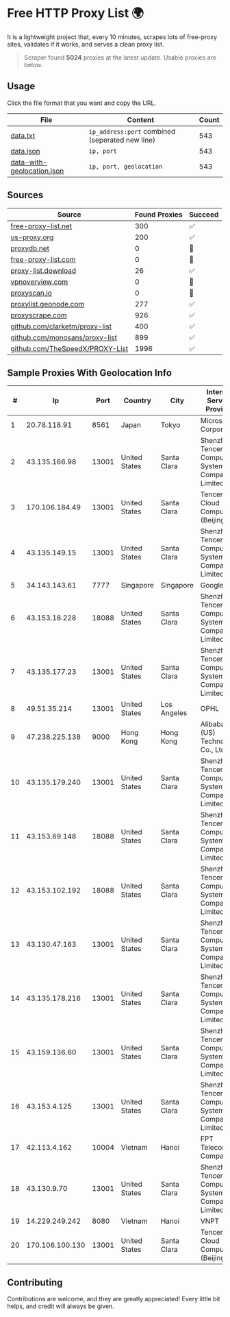 
# Free HTTP Proxy List 🌍

It is a lightweight project that, every 10 minutes, scrapes lots of free-proxy sites, validates if it works, and serves a clean proxy list.


> Scraper found **5024** proxies at the latest update. Usable proxies are below.

## Usage

Click the file format that you want and copy the URL.


|File|Content|Count|
|----|-------|-----|
|[data.txt](https://raw.githubusercontent.com/themiralay/Proxy-List-World/master/data.txt)|`ip_address:port` combined (seperated new line)|543|
|[data.json](https://raw.githubusercontent.com/themiralay/Proxy-List-World/master/data.json)|`ip, port`|543|
|[data-with-geolocation.json](https://raw.githubusercontent.com/themiralay/Proxy-List-World/master/data-with-geolocation.json)|`ip, port, geolocation`|543|

## Sources

|Source|Found Proxies|Succeed|
|------|-------------|-------|
|[free-proxy-list.net](https://free-proxy-list.net)|300|✅|
|[us-proxy.org](https://www.us-proxy.org)|200|✅|
|[proxydb.net](http://proxydb.net)|0|🚫|
|[free-proxy-list.com](https://free-proxy-list.com/?page=&port=&type%5B%5D=http&type%5B%5D=https&up_time=0&search=Search)|0|🚫|
|[proxy-list.download](https://www.proxy-list.download/HTTP)|26|✅|
|[vpnoverview.com](https://vpnoverview.com/privacy/anonymous-browsing/free-proxy-servers)|0|🚫|
|[proxyscan.io](https://www.proxyscan.io)|0|🚫|
|[proxylist.geonode.com](https://proxylist.geonode.com/api/proxy-list?limit=300&page=1&sort_by=lastChecked&sort_type=desc&protocols=http,https)|277|✅|
|[proxyscrape.com](https://api.proxyscrape.com/v2/?request=displayproxies&protocol=http&timeout=10000&country=all&ssl=all&anonymity=all)|926|✅|
|[github.com/clarketm/proxy-list](https://raw.githubusercontent.com/clarketm/proxy-list/master/proxy-list-raw.txt)|400|✅|
|[github.com/monosans/proxy-list](https://raw.githubusercontent.com/monosans/proxy-list/main/proxies/http.txt)|899|✅|
|[github.com/TheSpeedX/PROXY-List](https://raw.githubusercontent.com/TheSpeedX/PROXY-List/master/http.txt)|1996|✅|


## Sample Proxies With Geolocation Info

|#|Ip|Port|Country|City|Internet Service Provider|
|-|--|----|-------|----|-------------------------|
|1|20.78.118.91|8561|Japan|Tokyo|Microsoft Corporation|
|2|43.135.166.98|13001|United States|Santa Clara|Shenzhen Tencent Computer Systems Company Limited|
|3|170.106.184.49|13001|United States|Santa Clara|Tencent Cloud Computing (Beijing) Co|
|4|43.135.149.15|13001|United States|Santa Clara|Shenzhen Tencent Computer Systems Company Limited|
|5|34.143.143.61|7777|Singapore|Singapore|Google LLC|
|6|43.153.18.228|18088|United States|Santa Clara|Shenzhen Tencent Computer Systems Company Limited|
|7|43.135.177.23|13001|United States|Santa Clara|Shenzhen Tencent Computer Systems Company Limited|
|8|49.51.35.214|13001|United States|Los Angeles|OPHL|
|9|47.238.225.138|9000|Hong Kong|Hong Kong|Alibaba (US) Technology Co., Ltd.|
|10|43.135.179.240|13001|United States|Santa Clara|Shenzhen Tencent Computer Systems Company Limited|
|11|43.153.69.148|18088|United States|Santa Clara|Shenzhen Tencent Computer Systems Company Limited|
|12|43.153.102.192|18088|United States|Santa Clara|Shenzhen Tencent Computer Systems Company Limited|
|13|43.130.47.163|13001|United States|Santa Clara|Shenzhen Tencent Computer Systems Company Limited|
|14|43.135.178.216|13001|United States|Santa Clara|Shenzhen Tencent Computer Systems Company Limited|
|15|43.159.136.60|13001|United States|Santa Clara|Shenzhen Tencent Computer Systems Company Limited|
|16|43.153.4.125|13001|United States|Santa Clara|Shenzhen Tencent Computer Systems Company Limited|
|17|42.113.4.162|10004|Vietnam|Hanoi|FPT Telecom Company|
|18|43.130.9.70|13001|United States|Santa Clara|Shenzhen Tencent Computer Systems Company Limited|
|19|14.229.249.242|8080|Vietnam|Hanoi|VNPT|
|20|170.106.100.130|13001|United States|Santa Clara|Tencent Cloud Computing (Beijing) Co|



## Contributing

Contributions are welcome, and they are greatly appreciated! Every
little bit helps, and credit will always be given.

